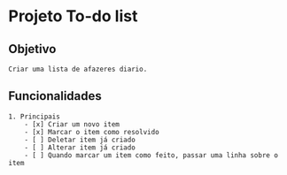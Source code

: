 # Projeto To-do list

## Objetivo
    Criar uma lista de afazeres diario.

## Funcionalidades
    1. Principais
        - [x] Criar um novo item
        - [x] Marcar o item como resolvido
        - [ ] Deletar item já criado
        - [ ] Alterar item já criado
        - [ ] Quando marcar um item como feito, passar uma linha sobre o item
